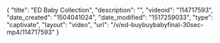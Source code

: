 {
    "title": "ED Baby Collection",
    "description": "",
    "videoid": "114717593",
    "date_created": "1504041024",
    "date_modified": "1517259033",
    "type": "captivate",
    "layout": "video",
    "url": "\/v\/ed-buybuybabyfinal-30sec-mp4\/114717593"
}